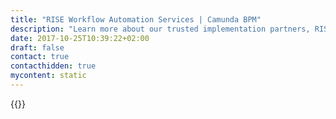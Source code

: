 ```yaml
---
title: "RISE Workflow Automation Services | Camunda BPM"
description: "Learn more about our trusted implementation partners, RISE. Camunda is the leader for workflow automation & business process management. Get your 30 day trial today. "
date: 2017-10-25T10:39:22+02:00
draft: false
contact: true
contacthidden: true
mycontent: static
---
```

{{<partner-single
company="RISE"
type="si"
website="http://www.rise-world.com/"
countrycode="AT"
city="Schwechat"
description=""
siregion="na,dach,emea,emea,apac"
level="certified"
logo="//images.ctfassets.net/vpidbgnakfvf/3PtYwUnFiMS2csGIKoQU2g/13c16eedca2e5d4729496149ae8a64b3/RISE.png">}}